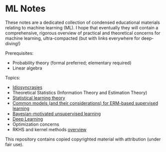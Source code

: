 # ML Notes

These notes are a dedicated collection of condensed educational materials relating to machine learning (ML). I hope that eventually they will contain a comprehensive, rigorous overview of practical and theoretical concerns for machine learning, ultra-compacted (but with links everywhere for deep-diving!)

Prerequisites:

* Probability theory (formal preferred; elementary required)
* Linear algebra

Topics:

* [Idiosyncrasies](idiosyncrasies.pdf)
* Theoretical Statistics (Information Theory and Estimation Theory)
* [Statistical learning theory](statistical-learning/README.md)
* [Common models (and their considerations) for ERM-based supervised learning](supervised/README.md)
* [Bayesian-motivated unsupervised learning](unsupervised/README.md)
* [Deep Learning](deep-learning/README.md)
* Optimization concerns
* RKHS and kernel methods [overview](https://en.wikipedia.org/wiki/Reproducing_kernel_Hilbert_space)

This repository contains copied copyrighted material with attribution (under fair use).
